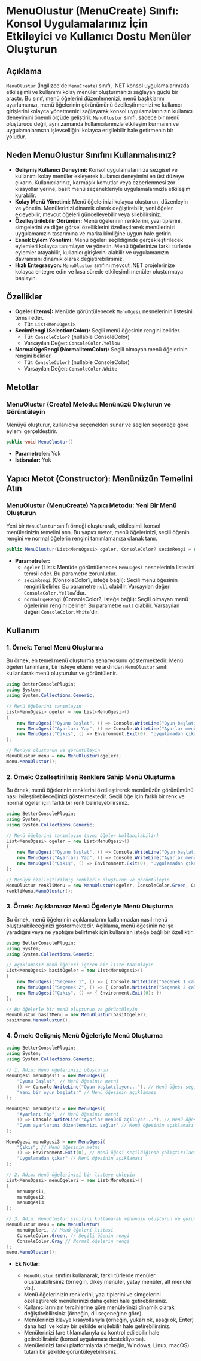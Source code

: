 # MenuOlustur (MenuCreate) Sınıfı: Konsol Uygulamalarınız İçin Etkileyici ve Kullanıcı Dostu Menüler Oluşturun

## Açıklama

`MenuOlustur` (İngilizce'de `MenuCreate`) sınıfı, .NET konsol uygulamalarınızda etkileşimli ve kullanımı kolay menüler oluşturmanızı sağlayan güçlü bir araçtır. Bu sınıf, menü öğelerini düzenlemenizi, menü başlıklarını ayarlamanızı, menü öğelerinin görünümünü özelleştirmenizi ve kullanıcı girişlerini kolayca yönetmenizi sağlayarak konsol uygulamalarınızın kullanıcı deneyimini önemli ölçüde geliştirir. `MenuOlustur` sınıfı, sadece bir menü oluşturucu değil, aynı zamanda kullanıcılarınızla etkileşim kurmanın ve uygulamalarınızın işlevselliğini kolayca erişilebilir hale getirmenin bir yoludur.

## Neden MenuOlustur Sınıfını Kullanmalısınız?

*   **Gelişmiş Kullanıcı Deneyimi:** Konsol uygulamalarınıza sezgisel ve kullanımı kolay menüler ekleyerek kullanıcı deneyimini en üst düzeye çıkarın. Kullanıcılarınız, karmaşık komutlar veya ezberlenmesi zor kısayollar yerine, basit menü seçenekleriyle uygulamalarınızla etkileşim kurabilir.
*   **Kolay Menü Yönetimi:** Menü öğelerinizi kolayca oluşturun, düzenleyin ve yönetin. Menülerinizi dinamik olarak değiştirebilir, yeni öğeler ekleyebilir, mevcut öğeleri güncelleyebilir veya silebilirsiniz.
*   **Özelleştirilebilir Görünüm:** Menü öğelerinin renklerini, yazı tiplerini, simgelerini ve diğer görsel özelliklerini özelleştirerek menülerinizi uygulamanızın tasarımına ve marka kimliğine uygun hale getirin.
*   **Esnek Eylem Yönetimi:** Menü öğeleri seçildiğinde gerçekleştirilecek eylemleri kolayca tanımlayın ve yönetin. Menü öğelerinize farklı türlerde eylemler atayabilir, kullanıcı girişlerini alabilir ve uygulamanızın davranışını dinamik olarak değiştirebilirsiniz.
*   **Hızlı Entegrasyon:** `MenuOlustur` sınıfını mevcut .NET projelerinize kolayca entegre edin ve kısa sürede etkileşimli menüler oluşturmaya başlayın.

## Özellikler

*   **Ogeler (Items):** Menüde görüntülenecek `MenuOgesi` nesnelerinin listesini temsil eder.
    *   Tür: `List<MenuOgesi>`
*   **SecimRengi (SelectionColor):** Seçili menü öğesinin rengini belirler.
    *   Tür: `ConsoleColor?` (nullable ConsoleColor)
    *   Varsayılan Değer: `ConsoleColor.Yellow`
*   **NormalOgeRengi (NormalItemColor):** Seçili olmayan menü öğelerinin rengini belirler.
    *   Tür: `ConsoleColor?` (nullable ConsoleColor)
    *   Varsayılan Değer: `ConsoleColor.White`

## Metotlar

### MenuOlustur (Create) Metodu: Menünüzü Oluşturun ve Görüntüleyin

Menüyü oluşturur, kullanıcıya seçenekleri sunar ve seçilen seçeneğe göre eylemi gerçekleştirir.

```csharp
public void MenuOlustur()
```

*   **Parametreler:** Yok
*   **İstisnalar:** Yok

## Yapıcı Metot (Constructor): Menünüzün Temelini Atın

### MenuOlustur (MenuCreate) Yapıcı Metodu: Yeni Bir Menü Oluşturun

Yeni bir `MenuOlustur` sınıfı örneği oluşturarak, etkileşimli konsol menülerinizin temelini atın. Bu yapıcı metot, menü öğelerinizi, seçili öğenin rengini ve normal öğelerin rengini tanımlamanıza olanak tanır.

```csharp
public MenuOlustur(List<MenuOgesi> ogeler, ConsoleColor? secimRengi = null, ConsoleColor? normalOgeRengi = null)
```

*   **Parametreler:**
    *   `ogeler` (List<MenuOgesi>): Menüde görüntülenecek `MenuOgesi` nesnelerinin listesini temsil eder. Bu parametre zorunludur.
    *   `secimRengi` (ConsoleColor?, isteğe bağlı): Seçili menü öğesinin rengini belirler. Bu parametre `null` olabilir. Varsayılan değeri `ConsoleColor.Yellow`'dur.
    *   `normalOgeRengi` (ConsoleColor?, isteğe bağlı): Seçili olmayan menü öğelerinin rengini belirler. Bu parametre `null` olabilir. Varsayılan değeri `ConsoleColor.White`'dır.

## Kullanım

### 1. Örnek: Temel Menü Oluşturma

Bu örnek, en temel menü oluşturma senaryosunu göstermektedir. Menü öğeleri tanımlanır, bir listeye eklenir ve ardından `MenuOlustur` sınıfı kullanılarak menü oluşturulur ve görüntülenir.

```csharp
using BetterConsolePlugin;
using System;
using System.Collections.Generic;

// Menü öğelerini tanımlayın
List<MenuOgesi> ogeler = new List<MenuOgesi>()
{
    new MenuOgesi("Oyunu Başlat", () => Console.WriteLine("Oyun başlatılıyor..."), "Yeni bir oyun başlatır"),
    new MenuOgesi("Ayarları Yap", () => Console.WriteLine("Ayarlar menüsü açılıyor..."), "Oyun ayarlarını düzenlemenizi sağlar"),
    new MenuOgesi("Çıkış", () => Environment.Exit(0), "Uygulamadan çıkar")
};

// Menüyü oluşturun ve görüntüleyin
MenuOlustur menu = new MenuOlustur(ogeler);
menu.MenuOlustur();
```

### 2. Örnek: Özelleştirilmiş Renklere Sahip Menü Oluşturma

Bu örnek, menü öğelerinin renklerini özelleştirerek menünüzün görünümünü nasıl iyileştirebileceğinizi göstermektedir. Seçili öğe için farklı bir renk ve normal öğeler için farklı bir renk belirleyebilirsiniz.

```csharp
using BetterConsolePlugin;
using System;
using System.Collections.Generic;

// Menü öğelerini tanımlayın (aynı öğeler kullanılabilir)
List<MenuOgesi> ogeler = new List<MenuOgesi>()
{
    new MenuOgesi("Oyunu Başlat", () => Console.WriteLine("Oyun başlatılıyor..."), "Yeni bir oyun başlatır"),
    new MenuOgesi("Ayarları Yap", () => Console.WriteLine("Ayarlar menüsü açılıyor..."), "Oyun ayarlarını düzenlemenizi sağlar"),
    new MenuOgesi("Çıkış", () => Environment.Exit(0), "Uygulamadan çıkar")
};

// Menüyü özelleştirilmiş renklerle oluşturun ve görüntüleyin
MenuOlustur renkliMenu = new MenuOlustur(ogeler, ConsoleColor.Green, ConsoleColor.Gray);
renkliMenu.MenuOlustur();
```

### 3. Örnek: Açıklamasız Menü Öğeleriyle Menü Oluşturma

Bu örnek, menü öğelerinin açıklamalarını kullanmadan nasıl menü oluşturabileceğinizi göstermektedir. Açıklama, menü öğesinin ne işe yaradığını veya ne yaptığını belirtmek için kullanılan isteğe bağlı bir özelliktir.

```csharp
using BetterConsolePlugin;
using System;
using System.Collections.Generic;

// Açıklamasız menü öğeleri içeren bir liste tanımlayın
List<MenuOgesi> basitOgeler = new List<MenuOgesi>()
{
    new MenuOgesi("Seçenek 1", () => { Console.WriteLine("Seçenek 1 çalıştı!"); }),
    new MenuOgesi("Seçenek 2", () => { Console.WriteLine("Seçenek 2 çalıştı!"); }),
    new MenuOgesi("Çıkış", () => { Environment.Exit(0); })
};

// Bu öğelerle bir menü oluşturun ve görüntüleyin
MenuOlustur basitMenu = new MenuOlustur(basitOgeler);
basitMenu.MenuOlustur();
```

### 4. Örnek: Gelişmiş Menü Öğeleriyle Menü Oluşturma

```csharp
using BetterConsolePlugin;
using System;
using System.Collections.Generic;

// 1. Adım: Menü öğelerinizi oluşturun
MenuOgesi menuOgesi1 = new MenuOgesi(
    "Oyunu Başlat", // Menü öğesinin metni
    () => Console.WriteLine("Oyun başlatılıyor..."), // Menü öğesi seçildiğinde çalıştırılacak eylem
    "Yeni bir oyun başlatır" // Menü öğesinin açıklaması
);

MenuOgesi menuOgesi2 = new MenuOgesi(
    "Ayarları Yap", // Menü öğesinin metni
    () => Console.WriteLine("Ayarlar menüsü açılıyor..."), // Menü öğesi seçildiğinde çalıştırılacak eylem
    "Oyun ayarlarını düzenlemenizi sağlar" // Menü öğesinin açıklaması
);

MenuOgesi menuOgesi3 = new MenuOgesi(
    "Çıkış", // Menü öğesinin metni
    () => Environment.Exit(0), // Menü öğesi seçildiğinde çalıştırılacak eylem
    "Uygulamadan çıkar" // Menü öğesinin açıklaması
);

// 2. Adım: Menü öğelerinizi bir listeye ekleyin
List<MenuOgesi> menuOgeleri = new List<MenuOgesi>()
{
    menuOgesi1,
    menuOgesi2,
    menuOgesi3
};

// 3. Adım: MenuOlustur sınıfını kullanarak menünüzü oluşturun ve görüntüleyin
MenuOlustur menu = new MenuOlustur(
    menuOgeleri, // Menü öğeleri listesi
    ConsoleColor.Green, // Seçili öğenin rengi
    ConsoleColor.Gray // Normal öğelerin rengi
);
menu.MenuOlustur();
```

*   **Ek Notlar:**

    *   `MenuOlustur` sınıfını kullanarak, farklı türlerde menüler oluşturabilirsiniz (örneğin, dikey menüler, yatay menüler, alt menüler vb.).
    *   Menü öğelerinizin renklerini, yazı tiplerini ve simgelerini özelleştirerek menülerinizi daha çekici hale getirebilirsiniz.
    *   Kullanıcılarınızın tercihlerine göre menülerinizi dinamik olarak değiştirebilirsiniz (örneğin, dil seçeneğine göre).
    *   Menülerinizi klavye kısayollarıyla (örneğin, yukarı ok, aşağı ok, Enter) daha hızlı ve kolay bir şekilde erişilebilir hale getirebilirsiniz.
    *   Menülerinizi fare tıklamalarıyla da kontrol edilebilir hale getirebilirsiniz (konsol uygulaması destekliyorsa).
    *   Menülerinizi farklı platformlarda (örneğin, Windows, Linux, macOS) tutarlı bir şekilde görüntüleyebilirsiniz.
